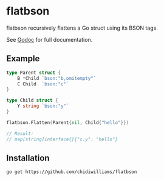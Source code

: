 # flatbson

flatbson recursively flattens a Go struct using its BSON tags.

See [Godoc](https://pkg.go.dev/github.com/chidiwilliams/flatbson) for full documentation.

## Example

```go
type Parent struct {
	B *Child `bson:"b,omitempty"`
	C Child  `bson:"c"`
}

type Child struct {
	Y string `bson:"y"`
}

flatbson.Flatten(Parent{nil, Child{"hello"}})

// Result:
// map[string]interface{}{"c.y": "hello"}
```

## Installation

```shell script
go get https://github.com/chidiwilliams/flatbson
```
